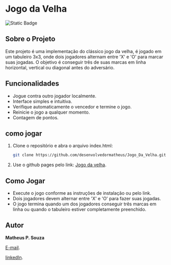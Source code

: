 # Jogo da Velha

![Static Badge](https://img.shields.io/badge/Licence-MIT-green)

## Sobre o Projeto

Este projeto é uma implementação do clássico jogo da velha, é jogado em um tabuleiro 3x3, onde dois jogadores alternam entre 'X' e 'O' para marcar suas jogadas. O objetivo é conseguir três de suas marcas em linha horizontal, vertical ou diagonal antes do adversário.

## Funcionalidades

- Jogue contra outro jogador localmente.
- Interface simples e intuitiva.
- Verifique automaticamente o vencedor e termine o jogo.
- Reinicie o jogo a qualquer momento.
- Contagem de pontos.

## como jogar

1. Clone o repositório e abra o arquivo index.html:

   ```sh
   git clone https://github.com/desenvolvedormatheus/Jogo_Da_Velha.git
   ```

2. Use o github pages pelo link: [Jogo da velha](https://desenvolvedormatheus.github.io/Jogo_Da_Velha/).

## Como Jogar

- Execute o jogo conforme as instruções de instalação ou pelo link.
- Dois jogadores devem alternar entre 'X' e 'O' para fazer suas jogadas.
- O jogo termina quando um dos jogadores conseguir três marcas em linha ou quando o tabuleiro estiver completamente preenchido.

## Autor

**Matheus P. Souza**

[E-mail](mailto:desenvolvedormatheus.dev@gmail.com).

[linkedIn](https://www.linkedin.com/in/matheus-souza-460868228/).
